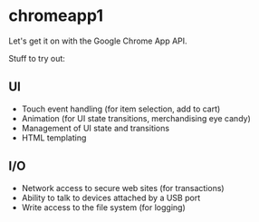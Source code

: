# chromeapp1

Let's get it on with the Google Chrome App API.

Stuff to try out:

## UI ##

- Touch event handling (for item selection, add to cart)
- Animation (for UI state transitions, merchandising eye candy)
- Management of UI state and transitions
- HTML templating

## I/O ##

- Network access to secure web sites (for transactions)
- Ability to talk to devices attached by a USB port
- Write access to the file system (for logging)
